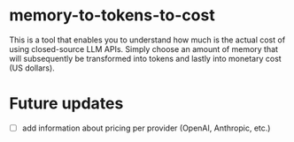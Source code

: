 # memory-to-tokens-to-cost
This is a tool that enables you to understand how much is the actual cost of using closed-source LLM APIs. Simply choose an amount of memory that will subsequently be transformed into tokens and lastly into monetary cost (US dollars).

# Future updates
- [ ] add information about pricing per provider (OpenAI, Anthropic, etc.) 
